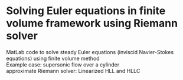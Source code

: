 # Solving Euler equations in finite volume framework using Riemann solver
MatLab code to solve steady Euler equations (inviscid Navier-Stokes equations) using finite volume method  
Example case: supersonic flow over a cylinder  
approximate Riemann solver: Linearized HLL and HLLC
